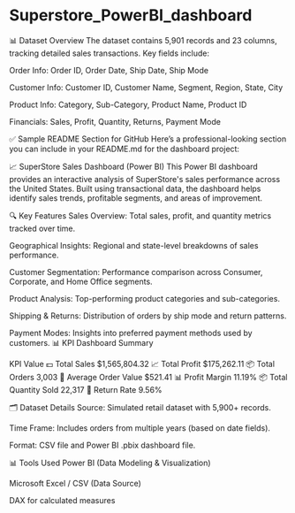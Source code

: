# Superstore_PowerBI_dashboard
📊 Dataset Overview
The dataset contains 5,901 records and 23 columns, tracking detailed sales transactions. Key fields include:

Order Info: Order ID, Order Date, Ship Date, Ship Mode

Customer Info: Customer ID, Customer Name, Segment, Region, State, City

Product Info: Category, Sub-Category, Product Name, Product ID

Financials: Sales, Profit, Quantity, Returns, Payment Mode

✅ Sample README Section for GitHub
Here’s a professional-looking section you can include in your README.md for the dashboard project:

📈 SuperStore Sales Dashboard (Power BI)
This Power BI dashboard provides an interactive analysis of SuperStore's sales performance across the United States. Built using transactional data, the dashboard helps identify sales trends, profitable segments, and areas of improvement.

🔍 Key Features
Sales Overview: Total sales, profit, and quantity metrics tracked over time.

Geographical Insights: Regional and state-level breakdowns of sales performance.

Customer Segmentation: Performance comparison across Consumer, Corporate, and Home Office segments.

Product Analysis: Top-performing product categories and sub-categories.

Shipping & Returns: Distribution of orders by ship mode and return patterns.

Payment Modes: Insights into preferred payment methods used by customers.
📊 KPI Dashboard Summary

KPI	Value
💵 Total Sales	$1,565,804.32
📈 Total Profit	$175,262.11
📦 Total Orders	3,003
🧾 Average Order Value	$521.41
📊 Profit Margin	11.19%
📦 Total Quantity Sold	22,317
🔁 Return Rate	9.56%

🗂️ Dataset Details
Source: Simulated retail dataset with 5,900+ records.

Time Frame: Includes orders from multiple years (based on date fields).

Format: CSV file and Power BI .pbix dashboard file.

📊 Tools Used
Power BI (Data Modeling & Visualization)

Microsoft Excel / CSV (Data Source)

DAX for calculated measures


